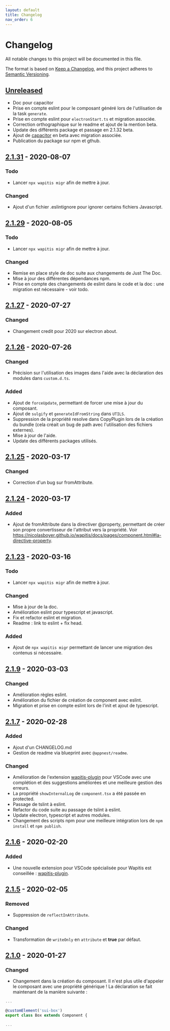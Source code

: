 ```yaml
---
layout: default
title: Changelog
nav_order: 6
---
```


# Changelog
All notable changes to this project will be documented in this file.

The format is based on [Keep a Changelog](https://keepachangelog.com/en/1.0.0/),
and this project adheres to [Semantic Versioning](https://semver.org/spec/v2.0.0.html).

## [Unreleased]
- Doc pour capacitor
- Prise en compte eslint pour le composant généré lors de l'utilisation de la task `generate`.
- Prise en compte eslint pour `electronStart.ts` et migration associée.
- Correction orthographique sur le readme et ajout de la mention beta.
- Update des différents package et passage en 2.1.32 beta.
- Ajout de [capacitor](https://capacitorjs.com/) en beta avec migration associée.
- Publication du package sur npm et gthub.

## [2.1.31] - 2020-08-07
### Todo
- Lancer `npx wapitis migr` afin de mettre à jour.

### Changed
- Ajout d'un fichier .eslintignore pour ignorer certains fichiers Javascript.

## [2.1.29] - 2020-08-05
### Todo
- Lancer `npx wapitis migr` afin de mettre à jour.

### Changed
- Remise en place style de doc suite aux changements de Just The Doc.
- Mise à jour des différentes dépendances npm.
- Prise en compte des changements de eslint dans le code et la doc : une migration est nécessaire - voir todo.

## [2.1.27] - 2020-07-27
### Changed
- Changement credit pour 2020 sur electron about.

## [2.1.26] - 2020-07-26
### Changed
- Précision sur l'utilisation des images dans l'aide avec la déclaration des modules dans `custom.d.ts`.

### Added
- Ajout de `forceUpdate`, permettant de forcer une mise à jour du composant.
- Ajout de `sulgify` et `generateIdFromString` dans `UTILS`.
- Suppression de la propriété resolve dans CopyPlugin lors de la création du bundle (cela créait un bug de path avec l'utilisation des fichiers externes).
- Mise à jour de l'aide.
- Update des différents packages utilisés.

## [2.1.25] - 2020-03-17
### Changed
- Correction d'un bug sur fromAttribute.

## [2.1.24] - 2020-03-17
### Added
- Ajout de fromAttribute dans la directiver @property, permettant de créer son propre convertisseur de l'attribut vers la propriété. Voir https://nicolasboyer.github.io/wapitis/docs/pages/component.html#la-directive-property.

## [2.1.23] - 2020-03-16
### Todo
- Lancer `npx wapitis migr` afin de mettre à jour.

### Changed
- Mise à jour de la doc.
- Amélioration eslint pour typescript et javascript.
- Fix et refactor eslint et migration.
- Readme : link to eslint + fix head.

### Added
- Ajout de `npx wapitis migr` permettant de lancer une migration des contenus si nécessaire.

## [2.1.9] - 2020-03-03
### Changed
- Amélioration règles eslint.
- Amélioration du fichier de création de component avec eslint.
- Migration et prise en compte eslint lors de l'init et ajout de typescript.

## [2.1.7] - 2020-02-28
### Added
- Ajout d'un CHANGELOG.md
- Gestion de readme via blueprint avec `@appnest/readme`.

### Changed
- Amélioration de l'extension [wapitis-plugin](https://marketplace.visualstudio.com/items?itemName=NicolasBoyer.wapitis-plugin) pour VSCode avec une complétion et des suggestions améliorées et une meilleure gestion des erreurs.
- La propriété `showInternalLog` de `component.tsx` a été passée en protected.
- Passage de tslint à eslint.
- Refactor du code suite au passage de tslint à eslint.
- Update electron, typescript et autres modules.
- Changement des scripts npm pour une meilleure intégration lors de `npm install` et `npm publish`.

## [2.1.6] - 2020-02-20
### Added
- Une nouvelle extension pour VSCode spécialisée pour Wapitis est conseillée : [wapitis-plugin](https://marketplace.visualstudio.com/items?itemName=NicolasBoyer.wapitis-plugin).

## [2.1.5] - 2020-02-05
### Removed
- Suppression de `reflectInAttribute`.

### Changed
- Transformation de `writeOnly` en `attribute` et **true** par défaut.

## [2.1.0] - 2020-01-27
### Changed
- Changement dans la création du composant. Il n'est plus utile d'appeler le composant avec une propriété générique !
La déclaration se fait maintenant de la manière suivante :

```typescript
...

@customElement('sui-box')
export class Box extends Component {

...
```

[Unreleased]: https://github.com/NicolasBoyer/wapitis/compare/2.1.31...HEAD
[2.1.31]: https://github.com/NicolasBoyer/wapitis/compare/2.1.29...2.1.31
[2.1.29]: https://github.com/NicolasBoyer/wapitis/compare/2.1.27...2.1.29
[2.1.27]: https://github.com/NicolasBoyer/wapitis/compare/2.1.26...2.1.27
[2.1.26]: https://github.com/NicolasBoyer/wapitis/compare/2.1.25...2.1.26
[2.1.25]: https://github.com/NicolasBoyer/wapitis/compare/2.1.24...2.1.25
[2.1.24]: https://github.com/NicolasBoyer/wapitis/compare/2.1.23...2.1.24
[2.1.23]: https://github.com/NicolasBoyer/wapitis/compare/2.1.9...2.1.23
[2.1.9]: https://github.com/NicolasBoyer/wapitis/compare/2.1.7...2.1.9
[2.1.7]: https://github.com/NicolasBoyer/wapitis/compare/2.1.6...2.1.7
[2.1.6]: https://github.com/NicolasBoyer/wapitis/compare/2.1.5...2.1.6
[2.1.5]: https://github.com/NicolasBoyer/wapitis/compare/2.1.0...2.1.5
[2.1.0]: https://github.com/NicolasBoyer/wapitis/releases/tag/2.1.0